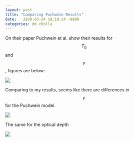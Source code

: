 ```yaml
---
layout: post
title: "Comparing Puchwein Results"
date:   2020-03-24 18:10:24 -0800
categories: dm cholla
---
```


On their paper Puchwein et al. show their results for $$T_0$$ and $$\gamma$$, figures are below:


<img src="{{ site.url }}assets/images/puchwein_0.png"> 

Comparing to my results, seems like there are differences in $$\gamma$$ for the Puchwein model.

<img src="{{ site.url }}assets/images/thermal_history_black.png"> 



The same for the optical depth


<img src="{{ site.url }}assets/images/puchwein_1.png"> 